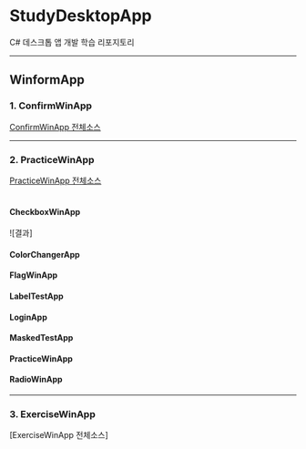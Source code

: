 # StudyDesktopApp
C# 데스크톱 앱 개발 학습 리포지토리


-------------------------------------
## WinformApp
### 1. ConfirmWinApp
[ConfirmWinApp 전체소스](https://github.com/taekyom/StudyDesktopApp/tree/main/WinformApp/ConfirmWinApp)

-------------------------------------
### 2. PracticeWinApp
[PracticeWinApp 전체소스](https://github.com/taekyom/StudyDesktopApp/tree/main/WinformApp/PracticeWinApp) </br>
</br>
#### CheckboxWinApp </br>
![결과]
#### ColorChangerApp </br>
#### FlagWinApp </br>
#### LabelTestApp </br>
#### LoginApp </br>
#### MaskedTestApp </br>
#### PracticeWinApp </br>
#### RadioWinApp </br>

-------------------------------------
### 3. ExerciseWinApp
[ExerciseWinApp 전체소스]
